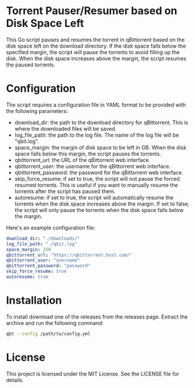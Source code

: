 # Torrent Pauser/Resumer based on Disk Space Left

This Go script pauses and resumes the torrent in qBittorrent based on the disk space left on the download directory. If the disk space falls below the specified margin, the script will pause the torrents to avoid filling up the disk. When the disk space increases above the margin, the script resumes the paused torrents.

# Configuration

The script requires a configuration file in YAML format to be provided with the following parameters:

- download_dir: the path to the download directory for qBittorrent. This is where the downloaded files will be saved.
- log_file_path: the path to the log file. The name of the log file will be "qbit.log".
- space_margin: the margin of disk space to be left in GB. When the disk space falls below this margin, the script pauses the torrents.
- qbittorrent_url: the URL of the qBittorrent web interface.
- qbittorrent_user: the username for the qBittorrent web interface.
- qbittorrent_password: the password for the qBittorrent web interface.
- skip_force_resume: if set to true, the script will not pause the forced resumed torrents. This is useful if you want to manually resume the torrents after the script has paused them.
- autoresume: if set to true, the script will automatically resume the torrents when the disk space increases above the margin. If set to false, the script will only pause the torrents when the disk space falls below the margin.

Here's an example configuration file:

```yaml
download_dir: "./downloads/"
log_file_path: "./qbit.log"
space_margin: 250
qbittorrent_url: "https://qbittorrent.host.com/"
qbittorrent_user: "username"
qbittorrent_password: "password"
skip_force_resume: true
autoresume: true
```

# Installation

To install download one of the releases from the releases page. Extract the archive and run the following command:

```bash
qbt --config /path/to/config.yml
```

# License

This project is licensed under the MIT License. See the LICENSE file for details.
